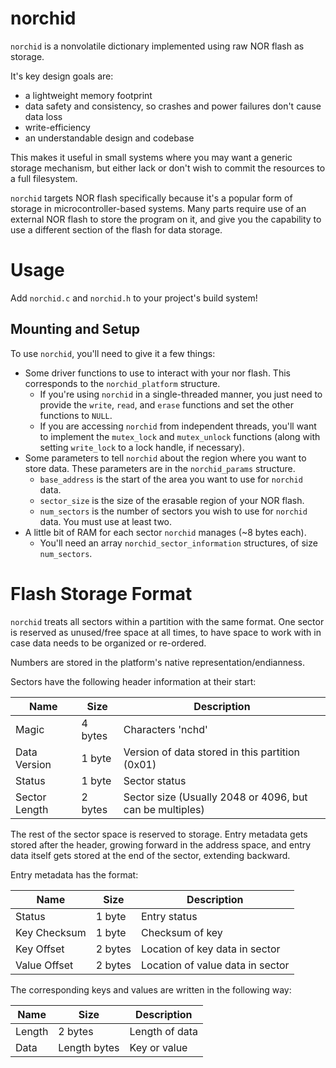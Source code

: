 # norchid

`norchid` is a nonvolatile dictionary implemented using raw NOR flash as storage.

It's key design goals are:

* a lightweight memory footprint
* data safety and consistency, so crashes and power failures don't cause data loss
* write-efficiency
* an understandable design and codebase

This makes it useful in small systems where you may want a generic storage mechanism,
but either lack or don't wish to commit the resources to a full filesystem.

`norchid` targets NOR flash specifically because it's a popular form of storage in
microcontroller-based systems. Many parts require use of an external NOR flash
to store the program on it, and give you the capability to use a different
section of the flash for data storage. 

# Usage

Add `norchid.c` and `norchid.h` to your project's build system!

## Mounting and Setup

To use `norchid`, you'll need to give it a few things:

* Some driver functions to use to interact with your nor flash. This corresponds to 
  the `norchid_platform` structure.
    * If you're using `norchid` in a single-threaded manner, you just need to provide
      the `write`, `read`, and `erase` functions and set the other functions to `NULL`. 
    * If you are accessing `norchid` from independent threads, you'll want to implement
      the `mutex_lock` and `mutex_unlock` functions (along with setting `write_lock` to
      a lock handle, if necessary).
* Some parameters to tell `norchid` about the region where you want to store data. These
  parameters are in the `norchid_params` structure.
    * `base_address` is the start of the area you want to use for `norchid` data.
    * `sector_size` is the size of the erasable region of your NOR flash.
    * `num_sectors` is the number of sectors you wish to use for `norchid` data. You must
      use at least two.
* A little bit of RAM for each sector `norchid` manages (~8 bytes each).
    * You'll need an array `norchid_sector_information` structures, of size `num_sectors`.



# Flash Storage Format

`norchid` treats all sectors within a partition with the same format. One sector is
reserved as unused/free space at all times, to have space to work with in case data 
needs to be organized or re-ordered.

Numbers are stored in the platform's native representation/endianness.

Sectors have the following header information at their start:

| Name          | Size   | Description                                                        |
|---------------|--------|--------------------------------------------------------------------|
| Magic         | 4 bytes | Characters 'nchd'                                                  |
| Data Version  | 1 byte | Version of data stored in this partition (0x01)                    |
| Status        | 1 byte | Sector status |
 | Sector Length | 2 bytes | Sector size (Usually 2048 or 4096, but can be multiples)           |

The rest of the sector space is reserved to storage. Entry metadata gets stored
after the header, growing forward in the address space, and entry data itself gets
stored at the end of the sector, extending backward.

Entry metadata has the format:

| Name         | Size   | Description                      |
|--------------|--------|----------------------------------|
| Status       | 1 byte | Entry status                     |
| Key Checksum | 1 byte | Checksum of key                  |
 | Key Offset | 2 bytes | Location of key data in sector   |
| Value Offset | 2 bytes | Location of value data in sector |

The corresponding keys and values are written in the following way:

| Name         | Size   | Description     |
|--------------|--------|-----------------|
| Length       | 2 bytes | Length of data  |
| Data | Length bytes | Key or value |
